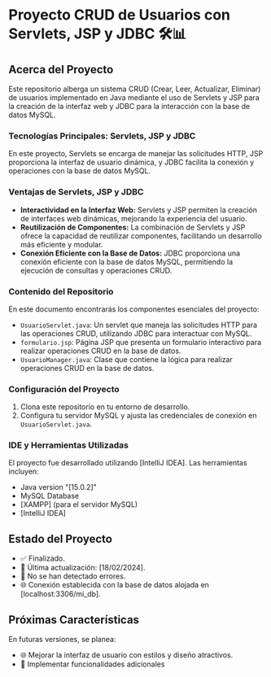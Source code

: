 # Proyecto CRUD de Usuarios con Servlets, JSP y JDBC 🛠️📊

## Acerca del Proyecto

Este repositorio alberga un sistema CRUD (Crear, Leer, Actualizar, Eliminar) de usuarios implementado en Java mediante el uso de Servlets y JSP para la creación de la interfaz web y JDBC para la interacción con la base de datos MySQL.

### Tecnologías Principales: Servlets, JSP y JDBC

En este proyecto, Servlets se encarga de manejar las solicitudes HTTP, JSP proporciona la interfaz de usuario dinámica, y JDBC facilita la conexión y operaciones con la base de datos MySQL.

### Ventajas de Servlets, JSP y JDBC

- **Interactividad en la Interfaz Web:** Servlets y JSP permiten la creación de interfaces web dinámicas, mejorando la experiencia del usuario.
- **Reutilización de Componentes:** La combinación de Servlets y JSP ofrece la capacidad de reutilizar componentes, facilitando un desarrollo más eficiente y modular.
- **Conexión Eficiente con la Base de Datos:** JDBC proporciona una conexión eficiente con la base de datos MySQL, permitiendo la ejecución de consultas y operaciones CRUD.

### Contenido del Repositorio

En este documento encontrarás los componentes esenciales del proyecto:

- `UsuarioServlet.java`: Un servlet que maneja las solicitudes HTTP para las operaciones CRUD, utilizando JDBC para interactuar con MySQL.
- `formulario.jsp`: Página JSP que presenta un formulario interactivo para realizar operaciones CRUD en la base de datos.
- `UsuarioManager.java`: Clase que contiene la lógica para realizar operaciones CRUD en la base de datos.

### Configuración del Proyecto

1. Clona este repositorio en tu entorno de desarrollo.
2. Configura tu servidor MySQL y ajusta las credenciales de conexión en `UsuarioServlet.java`.

### IDE y Herramientas Utilizadas

El proyecto fue desarrollado utilizando [IntelliJ IDEA]. Las herramientas incluyen:

- Java version "[15.0.2]"
- MySQL Database
- [XAMPP] (para el servidor MySQL)
- [IntelliJ IDEA]

## Estado del Proyecto

- ✅ Finalizado.
- 🔄 Última actualización: [18/02/2024].
- 🚫 No se han detectado errores.
- 🌐 Conexión establecida con la base de datos alojada en [localhost:3306/mi_db].

## Próximas Características

En futuras versiones, se planea:

- 🌐 Mejorar la interfaz de usuario con estilos y diseño atractivos.
- 🔄 Implementar funcionalidades adicionales

